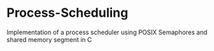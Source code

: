 # Process-Scheduling
Implementation of a process scheduler using POSIX Semaphores and shared memory segment in C
